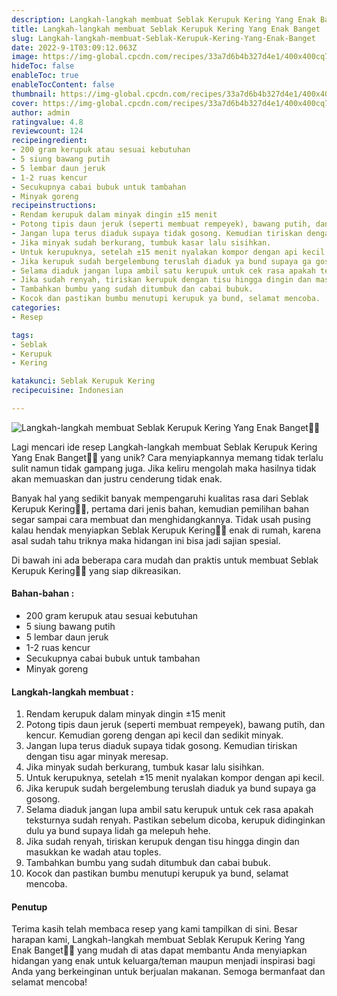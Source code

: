 ```yaml
---
description: Langkah-langkah membuat Seblak Kerupuk Kering Yang Enak Banget"
title: Langkah-langkah membuat Seblak Kerupuk Kering Yang Enak Banget
slug: Langkah-langkah-membuat-Seblak-Kerupuk-Kering-Yang-Enak-Banget
date: 2022-9-1T03:09:12.063Z
image: https://img-global.cpcdn.com/recipes/33a7d6b4b327d4e1/400x400cq70/photo.jpg
hideToc: false
enableToc: true
enableTocContent: false
thumbnail: https://img-global.cpcdn.com/recipes/33a7d6b4b327d4e1/400x400cq70/photo.jpg
cover: https://img-global.cpcdn.com/recipes/33a7d6b4b327d4e1/400x400cq70/photo.jpg
author: admin
ratingvalue: 4.8
reviewcount: 124
recipeingredient:
- 200 gram kerupuk atau sesuai kebutuhan
- 5 siung bawang putih
- 5 lembar daun jeruk
- 1-2 ruas kencur
- Secukupnya cabai bubuk untuk tambahan
- Minyak goreng
recipeinstructions:
- Rendam kerupuk dalam minyak dingin ±15 menit
- Potong tipis daun jeruk (seperti membuat rempeyek), bawang putih, dan kencur. Kemudian goreng dengan api kecil dan sedikit minyak.
- Jangan lupa terus diaduk supaya tidak gosong. Kemudian tiriskan dengan tisu agar minyak meresap.
- Jika minyak sudah berkurang, tumbuk kasar lalu sisihkan.
- Untuk kerupuknya, setelah ±15 menit nyalakan kompor dengan api kecil.
- Jika kerupuk sudah bergelembung teruslah diaduk ya bund supaya ga gosong.
- Selama diaduk jangan lupa ambil satu kerupuk untuk cek rasa apakah teksturnya sudah renyah. Pastikan sebelum dicoba, kerupuk didinginkan dulu ya bund supaya lidah ga melepuh hehe.
- Jika sudah renyah, tiriskan kerupuk dengan tisu hingga dingin dan masukkan ke wadah atau toples.
- Tambahkan bumbu yang sudah ditumbuk dan cabai bubuk.
- Kocok dan pastikan bumbu menutupi kerupuk ya bund, selamat mencoba.
categories:
- Resep

tags:
- Seblak
- Kerupuk
- Kering

katakunci: Seblak Kerupuk Kering
recipecuisine: Indonesian

---
```


![Langkah-langkah membuat Seblak Kerupuk Kering Yang Enak Banget👩‍🍳](https://img-global.cpcdn.com/recipes/33a7d6b4b327d4e1/400x400cq70/photo.jpg)

Lagi mencari ide resep Langkah-langkah membuat Seblak Kerupuk Kering Yang Enak Banget👩‍🍳 yang unik? Cara menyiapkannya memang tidak terlalu sulit namun tidak gampang juga. Jika keliru mengolah maka hasilnya tidak akan memuaskan dan justru cenderung tidak enak.

Banyak hal yang sedikit banyak mempengaruhi kualitas rasa dari Seblak Kerupuk Kering👩‍🍳, pertama dari jenis bahan, kemudian pemilihan bahan segar sampai cara membuat dan menghidangkannya. Tidak usah pusing kalau hendak menyiapkan Seblak Kerupuk Kering👩‍🍳 enak di rumah, karena asal sudah tahu triknya maka hidangan ini bisa jadi sajian spesial.

Di bawah ini ada beberapa cara mudah dan praktis untuk membuat Seblak Kerupuk Kering👩‍🍳 yang siap dikreasikan.

<!--inarticleads1-->

#### Bahan-bahan :

- 200 gram kerupuk atau sesuai kebutuhan
- 5 siung bawang putih
- 5 lembar daun jeruk
- 1-2 ruas kencur
- Secukupnya cabai bubuk untuk tambahan
- Minyak goreng

<!--inarticleads2-->

#### Langkah-langkah membuat :

1. Rendam kerupuk dalam minyak dingin ±15 menit
1. Potong tipis daun jeruk (seperti membuat rempeyek), bawang putih, dan kencur. Kemudian goreng dengan api kecil dan sedikit minyak.
1. Jangan lupa terus diaduk supaya tidak gosong. Kemudian tiriskan dengan tisu agar minyak meresap.
1. Jika minyak sudah berkurang, tumbuk kasar lalu sisihkan.
1. Untuk kerupuknya, setelah ±15 menit nyalakan kompor dengan api kecil.
1. Jika kerupuk sudah bergelembung teruslah diaduk ya bund supaya ga gosong.
1. Selama diaduk jangan lupa ambil satu kerupuk untuk cek rasa apakah teksturnya sudah renyah. Pastikan sebelum dicoba, kerupuk didinginkan dulu ya bund supaya lidah ga melepuh hehe.
1. Jika sudah renyah, tiriskan kerupuk dengan tisu hingga dingin dan masukkan ke wadah atau toples.
1. Tambahkan bumbu yang sudah ditumbuk dan cabai bubuk.
1. Kocok dan pastikan bumbu menutupi kerupuk ya bund, selamat mencoba.

#### Penutup

Terima kasih telah membaca resep yang kami tampilkan di sini. Besar harapan kami, Langkah-langkah membuat Seblak Kerupuk Kering Yang Enak Banget👩‍🍳 yang mudah di atas dapat membantu Anda menyiapkan hidangan yang enak untuk keluarga/teman maupun menjadi inspirasi bagi Anda yang berkeinginan untuk berjualan makanan. Semoga bermanfaat dan selamat mencoba!